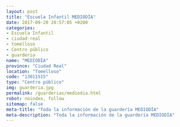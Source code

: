 ```yaml
---
layout: post
title: "Escuela Infantil MEDIODÍA"
date: 2017-09-20 20:57:05 +0200
categories:
- Escuela Infantil
- ciudad-real
- tomelloso
- Centro público
- guarderia
name: "MEDIODÍA"
province: "Ciudad Real"
location: "Tomelloso"
code: "13011515"
type: "Centro público"
img: guarderia.jpg
permalink: /guarderias/mediodia.html
robot: noindex, follow
sitemap: false
meta-title: "Toda la información de la guardería MEDIODÍA"
meta-description: "Toda la información de la guardería MEDIODÍA"
---
```

